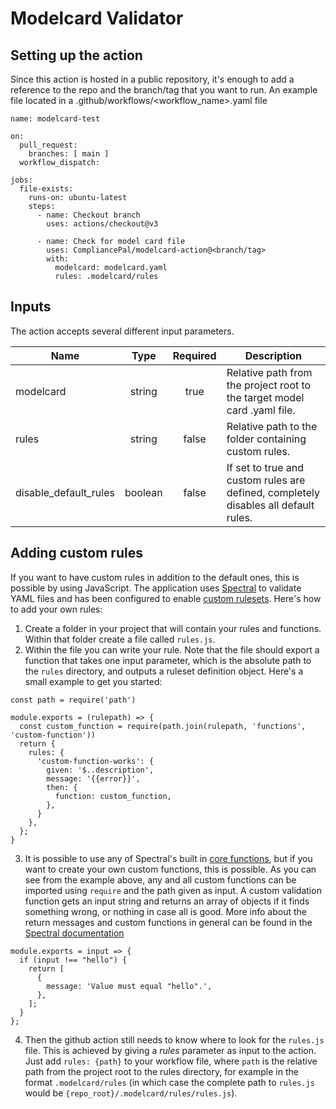 # Modelcard Validator

## Setting up the action

Since this action is hosted in a public repository, it's enough to add a reference to the repo and the branch/tag that you want to run. An example file located in a .github/workflows/<workflow_name>.yaml file

```
name: modelcard-test

on:
  pull_request:
    branches: [ main ]
  workflow_dispatch:

jobs:
  file-exists:
    runs-on: ubuntu-latest
    steps:
      - name: Checkout branch
        uses: actions/checkout@v3

      - name: Check for model card file
        uses: CompliancePal/modelcard-action@<branch/tag>
        with:
          modelcard: modelcard.yaml
          rules: .modelcard/rules
```

## Inputs

The action accepts several different input parameters. 

| Name | Type | Required | Description |
| ---- | :--: | :------: | ----------- |
| modelcard | string | true | Relative path from the project root to the target model card .yaml file.
| rules | string | false | Relative path to the folder containing custom rules.
| disable_default_rules | boolean | false | If set to true and custom rules are defined, completely disables all default rules.

## Adding custom rules
If you want to have custom rules in addition to the default ones, this is possible by using JavaScript. The application uses [Spectral](https://meta.stoplight.io/docs/spectral) to validate YAML files and has been configured to enable [custom rulesets](https://meta.stoplight.io/docs/spectral/e5b9616d6d50c-custom-rulesets). Here's how to add your own rules:
1. Create a folder in your project that will contain your rules and functions. Within that folder create a file called `rules.js`.
2. Within the file you can write your rule. Note that the file should export a function that takes one input parameter, which is the absolute path to the `rules` directory, and outputs a ruleset definition object. Here's a small example to get you started:
````
const path = require('path')

module.exports = (rulepath) => {
  const custom_function = require(path.join(rulepath, 'functions', 'custom-function'))
  return {
    rules: {
      'custom-function-works': {
        given: '$..description',
        message: '{{error}}',
        then: {
          function: custom_function,
        },
      }
    },
  };
}
````
3. It is possible to use any of Spectral's built in [core functions](https://meta.stoplight.io/docs/spectral/ZG9jOjExNg-core-functions), but if you want to create your own custom functions, this is possible. As you can see from the example above, any and all custom functions can be imported using `require` and the path given as input. A custom validation function gets an input string and returns an array of objects if it finds something wrong, or nothing in case all is good. More info about the return messages and custom functions in general can be found in the [Spectral documentation](https://meta.stoplight.io/docs/spectral/ZG9jOjI1MTkw-custom-functions)
````
module.exports = input => {
  if (input !== "hello") {
    return [
      {
        message: 'Value must equal "hello".',
      },
    ];
  }
};
````
4. Then the github action still needs to know where to look for the `rules.js` file. This is achieved by giving a _rules_ parameter as input to the action. Just add `rules: {path}` to your workflow file, where `path` is the relative path from the project root to the rules directory, for example in the format `.modelcard/rules` (in which case the complete path to `rules.js` would be `{repo_root}/.modelcard/rules/rules.js`). 